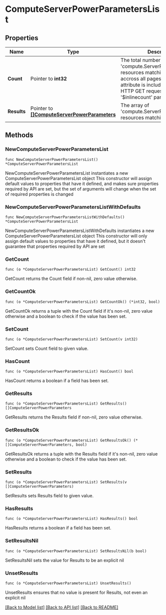 # ComputeServerPowerParametersList

## Properties

Name | Type | Description | Notes
------------ | ------------- | ------------- | -------------
**Count** | Pointer to **int32** | The total number of &#39;compute.ServerPowerParameters&#39; resources matching the request, accross all pages. The &#39;Count&#39; attribute is included when the HTTP GET request includes the &#39;$inlinecount&#39; parameter. | [optional] 
**Results** | Pointer to [**[]ComputeServerPowerParameters**](ComputeServerPowerParameters.md) | The array of &#39;compute.ServerPowerParameters&#39; resources matching the request. | [optional] 

## Methods

### NewComputeServerPowerParametersList

`func NewComputeServerPowerParametersList() *ComputeServerPowerParametersList`

NewComputeServerPowerParametersList instantiates a new ComputeServerPowerParametersList object
This constructor will assign default values to properties that have it defined,
and makes sure properties required by API are set, but the set of arguments
will change when the set of required properties is changed

### NewComputeServerPowerParametersListWithDefaults

`func NewComputeServerPowerParametersListWithDefaults() *ComputeServerPowerParametersList`

NewComputeServerPowerParametersListWithDefaults instantiates a new ComputeServerPowerParametersList object
This constructor will only assign default values to properties that have it defined,
but it doesn't guarantee that properties required by API are set

### GetCount

`func (o *ComputeServerPowerParametersList) GetCount() int32`

GetCount returns the Count field if non-nil, zero value otherwise.

### GetCountOk

`func (o *ComputeServerPowerParametersList) GetCountOk() (*int32, bool)`

GetCountOk returns a tuple with the Count field if it's non-nil, zero value otherwise
and a boolean to check if the value has been set.

### SetCount

`func (o *ComputeServerPowerParametersList) SetCount(v int32)`

SetCount sets Count field to given value.

### HasCount

`func (o *ComputeServerPowerParametersList) HasCount() bool`

HasCount returns a boolean if a field has been set.

### GetResults

`func (o *ComputeServerPowerParametersList) GetResults() []ComputeServerPowerParameters`

GetResults returns the Results field if non-nil, zero value otherwise.

### GetResultsOk

`func (o *ComputeServerPowerParametersList) GetResultsOk() (*[]ComputeServerPowerParameters, bool)`

GetResultsOk returns a tuple with the Results field if it's non-nil, zero value otherwise
and a boolean to check if the value has been set.

### SetResults

`func (o *ComputeServerPowerParametersList) SetResults(v []ComputeServerPowerParameters)`

SetResults sets Results field to given value.

### HasResults

`func (o *ComputeServerPowerParametersList) HasResults() bool`

HasResults returns a boolean if a field has been set.

### SetResultsNil

`func (o *ComputeServerPowerParametersList) SetResultsNil(b bool)`

 SetResultsNil sets the value for Results to be an explicit nil

### UnsetResults
`func (o *ComputeServerPowerParametersList) UnsetResults()`

UnsetResults ensures that no value is present for Results, not even an explicit nil

[[Back to Model list]](../README.md#documentation-for-models) [[Back to API list]](../README.md#documentation-for-api-endpoints) [[Back to README]](../README.md)


